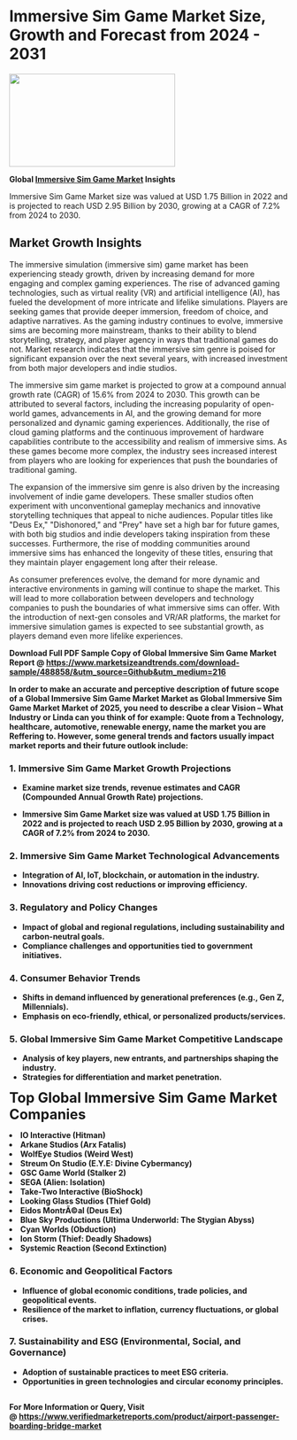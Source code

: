 <H1>Immersive Sim Game Market Size, Growth and Forecast from 2024 - 2031</H1><img class="aligncenter size-medium wp-image-584254" src="https://thirdeyenews.in/wp-content/uploads/2024/09/Global-Market-Research-300x168.jpeg" alt="" width="300" height="168" /><p><strong>Global&nbsp;<a href="https://www.marketsizeandtrends.com/download-sample/488858/&amp;utm_source=Github&utm_medium=216">Immersive Sim Game Market</a> Insights</strong></p><p>Immersive Sim Game Market size was valued at USD 1.75 Billion in 2022 and is projected to reach USD 2.95 Billion by 2030, growing at a CAGR of 7.2% from 2024 to 2030.</p><p><h2>Market Growth Insights</h2> <p>The immersive simulation (immersive sim) game market has been experiencing steady growth, driven by increasing demand for more engaging and complex gaming experiences. The rise of advanced gaming technologies, such as virtual reality (VR) and artificial intelligence (AI), has fueled the development of more intricate and lifelike simulations. Players are seeking games that provide deeper immersion, freedom of choice, and adaptive narratives. As the gaming industry continues to evolve, immersive sims are becoming more mainstream, thanks to their ability to blend storytelling, strategy, and player agency in ways that traditional games do not. Market research indicates that the immersive sim genre is poised for significant expansion over the next several years, with increased investment from both major developers and indie studios.</p> <p><strong></strong></p> <p>The immersive sim game market is projected to grow at a compound annual growth rate (CAGR) of 15.6% from 2024 to 2030. This growth can be attributed to several factors, including the increasing popularity of open-world games, advancements in AI, and the growing demand for more personalized and dynamic gaming experiences. Additionally, the rise of cloud gaming platforms and the continuous improvement of hardware capabilities contribute to the accessibility and realism of immersive sims. As these games become more complex, the industry sees increased interest from players who are looking for experiences that push the boundaries of traditional gaming.</p> <p>The expansion of the immersive sim genre is also driven by the increasing involvement of indie game developers. These smaller studios often experiment with unconventional gameplay mechanics and innovative storytelling techniques that appeal to niche audiences. Popular titles like "Deus Ex," "Dishonored," and "Prey" have set a high bar for future games, with both big studios and indie developers taking inspiration from these successes. Furthermore, the rise of modding communities around immersive sims has enhanced the longevity of these titles, ensuring that they maintain player engagement long after their release.</p> <p>As consumer preferences evolve, the demand for more dynamic and interactive environments in gaming will continue to shape the market. This will lead to more collaboration between developers and technology companies to push the boundaries of what immersive sims can offer. With the introduction of next-gen consoles and VR/AR platforms, the market for immersive simulation games is expected to see substantial growth, as players demand even more lifelike experiences.</p> <p><strong></p><p><span class=""><strong>Download Full PDF Sample Copy of Global Immersive Sim Game Market Report</strong> @ <a href="https://www.marketsizeandtrends.com/download-sample/488858/&amp;utm_source=Github&utm_medium=216" target="_blank">https://www.marketsizeandtrends.com/download-sample/488858/&amp;utm_source=Github&utm_medium=216</a></span></p><p>In order to make an accurate and perceptive description of future scope of a Global&nbsp;Immersive Sim Game Market Market as Global&nbsp;Immersive Sim Game Market Market of 2025, you need to describe a clear Vision &ndash; What Industry or Linda can you think of for example: Quote from a Technology, healthcare, automotive, renewable energy, name the market you are Reffering to. However, some general trends and factors usually impact market reports and their future outlook include:</p><h3>1.&nbsp;<strong>Immersive Sim Game Market Growth Projections</strong></h3><ul><li>Examine market size trends, revenue estimates and CAGR (Compounded Annual Growth Rate) projections.</li><li><p>Immersive Sim Game Market size was valued at USD 1.75 Billion in 2022 and is projected to reach USD 2.95 Billion by 2030, growing at a CAGR of 7.2% from 2024 to 2030.</p></li></ul><h3>2.&nbsp;<strong>Immersive Sim Game Market Technological Advancements</strong></h3><ul><li>Integration of AI, IoT, blockchain, or automation in the industry.</li><li>Innovations driving cost reductions or improving efficiency.</li></ul><h3>3.&nbsp;<strong>Regulatory and Policy Changes</strong></h3><ul><li>Impact of global and regional regulations, including sustainability and carbon-neutral goals.</li><li>Compliance challenges and opportunities tied to government initiatives.</li></ul><h3>4.&nbsp;<strong>Consumer Behavior Trends</strong></h3><ul><li>Shifts in demand influenced by generational preferences (e.g., Gen Z, Millennials).</li><li>Emphasis on eco-friendly, ethical, or personalized products/services.</li></ul><h3>5.&nbsp;<strong>Global Immersive Sim Game Market Competitive Landscape</strong></h3><ul><li>Analysis of key players, new entrants, and partnerships shaping the industry.</li><li>Strategies for differentiation and market penetration.</li></ul><p data-pm-slice="1 1 []"><span style="color: inherit; font-family: inherit; font-size: 25px;">Top Global Immersive Sim Game Market Companies</span></p><div class="" data-test-id=""><p><li>IO Interactive (Hitman)</li><li> Arkane Studios (Arx Fatalis)</li><li> WolfEye Studios (Weird West)</li><li> Streum On Studio (E.Y.E: Divine Cybermancy)</li><li> GSC Game World (Stalker 2)</li><li> SEGA (Alien: Isolation)</li><li> Take-Two Interactive (BioShock)</li><li> Looking Glass Studios (Thief Gold)</li><li> Eidos MontrÃ©al (Deus Ex)</li><li> Blue Sky Productions (Ultima Underworld: The Stygian Abyss)</li><li> Cyan Worlds (Obduction)</li><li> Ion Storm (Thief: Deadly Shadows)</li><li> Systemic Reaction (Second Extinction)</li></p></div><h3>6.&nbsp;<strong>Economic and Geopolitical Factors</strong></h3><ul><li>Influence of global economic conditions, trade policies, and geopolitical events.</li><li>Resilience of the market to inflation, currency fluctuations, or global crises.</li></ul><h3>7.&nbsp;<strong>Sustainability and ESG (Environmental, Social, and Governance)</strong></h3><ul><li>Adoption of sustainable practices to meet ESG criteria.</li><li>Opportunities in green technologies and circular economy principles.</li></ul><h2><strong style="font-size: 14px;">For More Information or Query, Visit @&nbsp;</strong><a style="background-color: #ffffff; font-size: 14px;" href="https://www.marketsizeandtrends.com/report/immersive-sim-game-market/" target="_blank">https://www.verifiedmarketreports.com/product/airport-passenger-boarding-bridge-market</a></h2>
